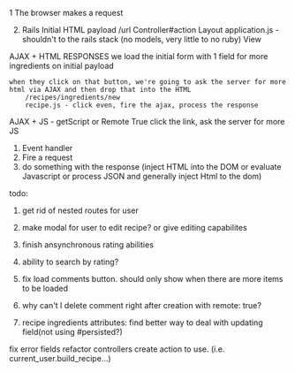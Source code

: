 1 The browser makes a request

2. Rails Initial HTML payload
	/url
	Controller#action
	Layout
		application.js - shouldn't to the rails stack (no models, very little to no ruby)
		View


AJAX + HTML RESPONSES
	we load the initial form with 1 field for more ingredients on initial payload

	when they click on that button, we're going to ask the server for more html via AJAX and then drop that into the HTML
		/recipes/ingredients/new
		recipe.js - click even, fire the ajax, process the response


AJAX + JS - getScript or Remote True
	click the link, ask the server for more JS




1. Event handler
2. Fire a request
3. do something with the response (inject HTML into the DOM or evaluate Javascript or process JSON and generally inject Html to the dom)



todo:

1. get rid of nested routes for user
2. make modal for user to edit recipe? or give editing capabilites
3. finish ansynchronous rating abilities
4. ability to search by rating?
5. fix load comments button. should only show when there are more items to be loaded

6. why can't I delete comment right after creation with remote: true?
7. recipe ingredients attributes: find better way to deal with updating field(not using #persisted?)

fix error fields
refactor controllers create action to use. (i.e. current_user.build_recipe...)